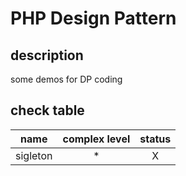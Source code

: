PHP Design Pattern
===

description
---
some demos for DP coding

check table
---
| name | complex level | status |
|:---:| :---: | :---: |
|sigleton| * | X |
